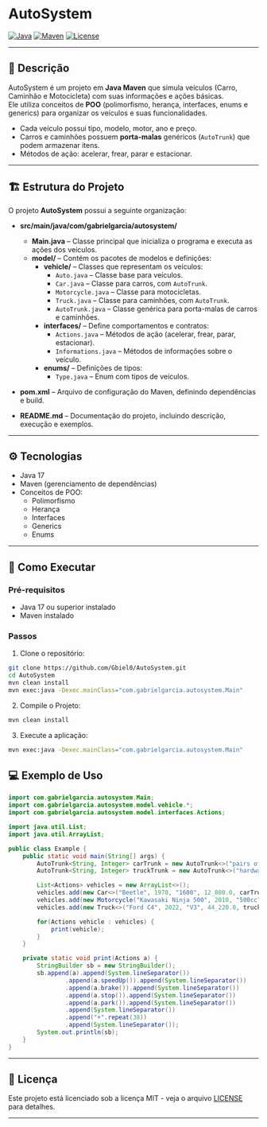 # AutoSystem

[![Java](https://img.shields.io/badge/Java-17-blue)](https://www.java.com/)
[![Maven](https://img.shields.io/badge/Maven-Project-green)](https://maven.apache.org/)
[![License](https://img.shields.io/badge/License-MIT-yellow)](LICENSE)

---

## 📖 Descrição

AutoSystem é um projeto em **Java Maven** que simula veículos (Carro, Caminhão e Motocicleta) com suas informações e ações básicas.  
Ele utiliza conceitos de **POO** (polimorfismo, herança, interfaces, enums e generics) para organizar os veículos e suas funcionalidades.

- Cada veículo possui tipo, modelo, motor, ano e preço.
- Carros e caminhões possuem **porta-malas** genéricos (`AutoTrunk`) que podem armazenar itens.
- Métodos de ação: acelerar, frear, parar e estacionar.

---

## 🏗 Estrutura do Projeto

O projeto **AutoSystem** possui a seguinte organização:

- **src/main/java/com/gabrielgarcia/autosystem/**
    - **Main.java** – Classe principal que inicializa o programa e executa as ações dos veículos.
    - **model/** – Contém os pacotes de modelos e definições:
        - **vehicle/** – Classes que representam os veículos:
            - `Auto.java` – Classe base para veículos.
            - `Car.java` – Classe para carros, com `AutoTrunk`.
            - `Motorcycle.java` – Classe para motocicletas.
            - `Truck.java` – Classe para caminhões, com `AutoTrunk`.
            - `AutoTrunk.java` – Classe genérica para porta-malas de carros e caminhões.
        - **interfaces/** – Define comportamentos e contratos:
            - `Actions.java` – Métodos de ação (acelerar, frear, parar, estacionar).
            - `Informations.java` – Métodos de informações sobre o veículo.
        - **enums/** – Definições de tipos:
            - `Type.java` – Enum com tipos de veículos.

- **pom.xml** – Arquivo de configuração do Maven, definindo dependências e build.
- **README.md** – Documentação do projeto, incluindo descrição, execução e exemplos.

---

## ⚙️ Tecnologias

- Java 17
- Maven (gerenciamento de dependências)
- Conceitos de POO:
  - Polimorfismo
  - Herança
  - Interfaces
  - Generics
  - Enums

---

## 🚀 Como Executar

### Pré-requisitos

- Java 17 ou superior instalado
- Maven instalado

### Passos

1. Clone o repositório:
```bash
git clone https://github.com/Gbiel0/AutoSystem.git
cd AutoSystem
mvn clean install
mvn exec:java -Dexec.mainClass="com.gabrielgarcia.autosystem.Main"
```

2. Compile o Projeto:
```bash
mvn clean install
```

3. Execute a aplicação:
```bash
mvn exec:java -Dexec.mainClass="com.gabrielgarcia.autosystem.Main"
```

## 💻 Exemplo de Uso
```java
import com.gabrielgarcia.autosystem.Main;
import com.gabrielgarcia.autosystem.model.vehicle.*;
import com.gabrielgarcia.autosystem.model.interfaces.Actions;

import java.util.List;
import java.util.ArrayList;

public class Example {
    public static void main(String[] args) {
        AutoTrunk<String, Integer> carTrunk = new AutoTrunk<>("pairs of gloves", 3);
        AutoTrunk<String, Integer> truckTrunk = new AutoTrunk<>("hardwares", 15);

        List<Actions> vehicles = new ArrayList<>();
        vehicles.add(new Car<>("Beetle", 1978, "1600", 12_880.0, carTrunk));
        vehicles.add(new Motorcycle("Kawasaki Ninja 500", 2010, "500cc", 8_340.0));
        vehicles.add(new Truck<>("Ford C4", 2022, "V3", 44_220.0, truckTrunk));

        for(Actions vehicle : vehicles) {
            print(vehicle);
        }
    }

    private static void print(Actions a) {
        StringBuilder sb = new StringBuilder();
        sb.append(a).append(System.lineSeparator())
                .append(a.speedUp()).append(System.lineSeparator())
                .append(a.brake()).append(System.lineSeparator())
                .append(a.stop()).append(System.lineSeparator())
                .append(a.park()).append(System.lineSeparator())
                .append(System.lineSeparator())
                .append("+".repeat(38))
                .append(System.lineSeparator());
        System.out.println(sb);
    }
}
```

---

## 📄 Licença

Este projeto está licenciado sob a licença MIT - veja o arquivo [LICENSE](LICENSE) para detalhes.

---
